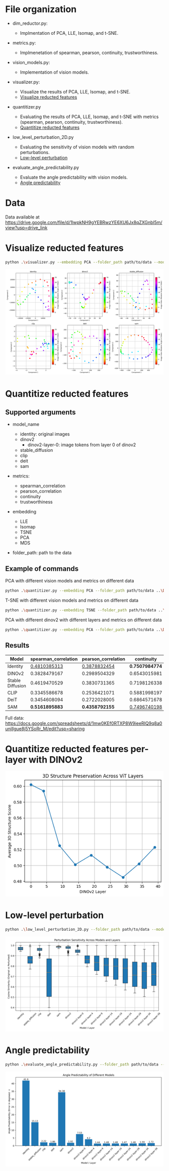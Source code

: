  # File organization

 - dim_reductor.py:
    - Implmentation of PCA, LLE, Isomap, and t-SNE.

- metrics.py:
    - Implmenetation of spearman, pearson, continuity, trustworthiness.

- vision_models.py:
    - Implementation of vision models.

- visualizer.py:
    - Visualize the results of PCA, LLE, Isomap, and t-SNE.
    - [Visualize reducted features](#visualize-reducted-features)

- quantitizer.py
    - Evaluating the results of PCA, LLE, Isomap, and t-SNE with metrics (spearman, pearson, continuity, trustworthiness).
    - [Quantitize reducted features](#quantitize-reducted-features)

- low_level_perturbation_2D.py
    - Evaluating the sensitivity of vision models with random perturbations.
    - [Low-level perturbation](#low-level-perturbation)

- evaluate_angle_predictability.py
    - Evaluate the angle predictability with vision models.
    - [Angle predictability](#angle-predictability)

# Data

Data available at https://drive.google.com/file/d/1lwpkNH9gYEBRwzYE6XU6Jx8qZXGnbl5m/view?usp=drive_link
 
 # Visualize reducted features

<!-- lle with original images:
```bash
python .\visualizer.py --folder_path desk --model_name identity --scaler StandardScaler
```

lle with dinov2:
```bash
python .\visualizer.py --folder_path desk --model_name dinov2 
```

lle with stable_diffusion 
```bash
python .\visualizer.py --folder_path desk --model_name stable_diffusion 
```

lle with clip
```bash
python .\visualizer.py --folder_path desk --model_name clip 
```

lle with deit
```bash
python .\visualizer.py --folder_path desk --model_name deit 
```

lle with sam (need to download the checkpoint from https://github.com/facebookresearch/segment-anything, vit-b)
```bash
python .\visualizer.py --folder_path desk --model_name sam --checkpoint_path 'path/to/checkpoint_sam' 
``` -->

```bash
python .\visualizer.py --embedding PCA --folder_path path/to/data --model_name identity dinov2 stable_diffusion clip deit sam --save_path ..\fig
```

![PCA visualization](./fig/PCA_visualization_20250514_000647.png)

# Quantitize reducted features

## Supported arguments

- model_name
    - identity: original images
    - dinov2
        - dinov2-layer-0: image tokens from layer 0 of dinov2
    - stable_diffusion
    - clip
    - deit
    - sam

- metrics:
    - spearman_correlation
    - pearson_correlation
    - continuity
    - trustworthiness

- embedding
    - LLE
    - Isomap
    - TSNE
    - PCA
    - MDS

- folder_path: path to the data

## Example of commands

PCA with different vision models and metrics on different data
```bash
python .\quantitizer.py --embedding PCA --folder_path path/to/data ..\Desk_food\render ..\Excavator\render ..\Rhino\render ..\room2\render desk room --model_name identity dinov2 stable_diffusion clip deit sam --metrics spearman_correlation pearson_correlation continuity trustworthiness
```

T-SNE with different vision models and metrics on different data
```bash
python .\quantitizer.py --embedding TSNE --folder_path path/to/data ..\Desk_food\render ..\Excavator\render ..\Rhino\render ..\room2\render desk room --model_name identity dinov2 stable_diffusion clip deit sam --metrics spearman_correlation pearson_correlation continuity trustworthiness
```

PCA with different dinov2 with different layers and metrics on different data
```bash
python .\quantitizer.py --embedding PCA --folder_path path/to/data ..\Desk_food\render ..\Excavator\render ..\Rhino\render ..\room2\render desk room --model_name dinov2-layer-4 --metrics spearman_correlation pearson_correlation continuity trustworthiness
```

## Results

| Model | spearman_correlation | pearson_correlation | continuity | trustworthiness | Average |
|---|---|---|---|---|---|
| Identity | <ins>0.4810385313</ins> | <ins>0.3878832454</ins> | **0.7507984774** | <ins>0.8104647524</ins> | <ins>0.6075462516</ins> |
| DINOv2 | 0.3828479167 | 0.2989504329 | 0.6543015981 | 0.7755273736 | 0.5279068303 |
| Stable Diffusion | 0.4619470529 | 0.3830731365 | 0.7198126338 | 0.7845092635 | 0.5873355216 |
| CLIP | 0.3345586678 | 0.2536421071 | 0.5881998197 | 0.7244606021 | 0.4752152992 |
| DeiT | 0.3454608094 | 0.2722028005 | 0.6864571678 | 0.7316427498 | 0.5089408819 |
| SAM | **0.5161895883** | **0.4358792155** | <ins>0.7496740198</ins> | **0.8215865546** | **0.6308323445** |

Full data: https://docs.google.com/spreadsheets/d/1mw0KEf0RTXP8W9ieeRIQ9q8a0unjllgue8j5YSoRr_M/edit?usp=sharing

# Quantitize reducted features per-layer with DINOv2

![](./fig/DINOv2_per_ViT_layers.png)


# Low-level perturbation

```bash
python .\low_level_perturbation_2D.py --folder_path path/to/data --model_name identity stable_diffusion clip deit sam dinov2 dinov2-layer-0 dinov2-layer-4 dinov2-layer-9 dinov2-layer-14 dinov2-layer-19 dinov2-layer-24 dinov2-layer-29 dinov2-layer-34 dinov2-layer-39  --save_path ..\fig
```

![](./fig/perturbation_sensitivity.png)

<!-- ```bash
python .\low_level_perturbation_3D.py --folder_path ..\Case\render_perturbed --model_name sam dinov2 dinov2-layer-0 dinov2-layer-4 dinov2-layer-9 dinov2-layer-14 dinov2-layer-19 dinov2-layer-24 dinov2-layer-29 dinov2-layer-34 dinov2-layer-39 --save_path ..\fig
``` -->

<!-- ![](./fig/perturbation_sensitivity_2025-05-13_23-44-15.png) -->

# Angle predictability

```bash
python .\evaluate_angle_predictability.py --folder_path path/to/data --model_name identity stable_diffusion clip deit sam dinov2 dinov2-layer-0 dinov2-layer-4 dinov2-layer-9 dinov2-layer-14 dinov2-layer-19 dinov2-layer-24 dinov2-layer-29 dinov2-layer-34 dinov2-layer-39 --save_path ..\fig
```

![](fig/angle_predictability.png)